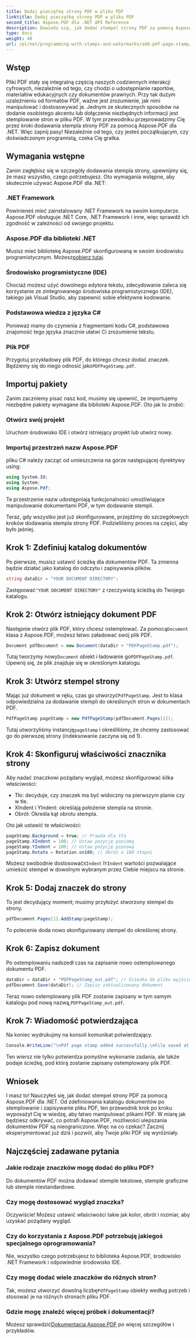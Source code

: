 ```yaml
---
title: Dodaj pieczątkę strony PDF w pliku PDF
linktitle: Dodaj pieczątkę strony PDF w pliku PDF
second_title: Aspose.PDF dla .NET API Reference
description: Dowiedz się, jak dodać stempel strony PDF za pomocą Aspose.PDF dla .NET dzięki temu szczegółowemu przewodnikowi. Zwiększ wpływ swoich dokumentów PDF.
type: docs
weight: 40
url: /pl/net/programming-with-stamps-and-watermarks/add-pdf-page-stamp/
---
```

## Wstęp

Pliki PDF stały się integralną częścią naszych codziennych interakcji cyfrowych, niezależnie od tego, czy chodzi o udostępnianie raportów, materiałów edukacyjnych czy dokumentów prawnych. Przy tak dużym uzależnieniu od formatów PDF, ważne jest zrozumienie, jak nimi manipulować i dostosowywać je. Jednym ze skutecznych sposobów na dodanie osobistego akcentu lub dołączenie niezbędnych informacji jest stemplowanie stron w pliku PDF. W tym przewodniku przeprowadzimy Cię przez kroki dodawania stempla strony PDF za pomocą Aspose.PDF dla .NET. Więc zapnij pasy! Niezależnie od tego, czy jesteś początkującym, czy doświadczonym programistą, czeka Cię gratka.

## Wymagania wstępne

Zanim zagłębisz się w szczegóły dodawania stempla strony, upewnijmy się, że masz wszystko, czego potrzebujesz. Oto wymagania wstępne, aby skutecznie używać Aspose.PDF dla .NET:

### .NET Framework
Powinieneś mieć zainstalowany .NET Framework na swoim komputerze. Aspose.PDF obsługuje .NET Core, .NET Framework i inne, więc sprawdź ich zgodność w zależności od swojego projektu.

### Aspose.PDF dla biblioteki .NET
 Musisz mieć bibliotekę Aspose.PDF skonfigurowaną w swoim środowisku programistycznym. Możesz[pobierz tutaj](https://releases.aspose.com/pdf/net/). 

### Środowisko programistyczne (IDE)
Chociaż możesz użyć dowolnego edytora tekstu, zdecydowanie zaleca się korzystanie ze zintegrowanego środowiska programistycznego (IDE), takiego jak Visual Studio, aby zapewnić sobie efektywne kodowanie.

### Podstawowa wiedza z języka C#
Ponieważ mamy do czynienia z fragmentami kodu C#, podstawowa znajomość tego języka znacznie ułatwi Ci zrozumienie tekstu.

### Plik PDF
 Przygotuj przykładowy plik PDF, do którego chcesz dodać znaczek. Będziemy się do niego odnosić jako`PDFPageStamp.pdf`. 

## Importuj pakiety 

Zanim zaczniemy pisać nasz kod, musimy się upewnić, że importujemy niezbędne pakiety wymagane dla biblioteki Aspose.PDF. Oto jak to zrobić:

### Otwórz swój projekt
Uruchom środowisko IDE i otwórz istniejący projekt lub utwórz nowy.

### Importuj przestrzeń nazw Aspose.PDF
pliku C# należy zacząć od umieszczenia na górze następującej dyrektywy using:

```csharp
using System.IO;
using System;
using Aspose.Pdf;
```

Te przestrzenie nazw udostępniają funkcjonalności umożliwiające manipulowanie dokumentami PDF, w tym dodawanie stempli.

Teraz, gdy wszystko jest już skonfigurowane, przejdźmy do szczegółowych kroków dodawania stempla strony PDF. Podzieliliśmy proces na części, aby było jaśniej. 

## Krok 1: Zdefiniuj katalog dokumentów

Po pierwsze, musisz ustawić ścieżkę dla dokumentów PDF. Ta zmienna będzie działać jako katalog do odczytu i zapisywania plików.

```csharp
string dataDir = "YOUR DOCUMENT DIRECTORY";
```

 Zastępować`"YOUR DOCUMENT DIRECTORY"` z rzeczywistą ścieżką do Twojego katalogu.

## Krok 2: Otwórz istniejący dokument PDF

 Następnie otwórz plik PDF, który chcesz ostemplować. Za pomocą`Document` klasa z Aspose.PDF, możesz łatwo załadować swój plik PDF.

```csharp
Document pdfDocument = new Document(dataDir + "PDFPageStamp.pdf");
```

 Tutaj tworzymy nowy`Document` obiekt i ładowanie go`PDFPageStamp.pdf`. Upewnij się, że plik znajduje się w określonym katalogu.

## Krok 3: Utwórz stempel strony

 Mając już dokument w ręku, czas go utworzyć`PdfPageStamp`. Jest to klasa odpowiedzialna za dodawanie stempli do określonych stron w dokumentach PDF.

```csharp
PdfPageStamp pageStamp = new PdfPageStamp(pdfDocument.Pages[1]);
```

Tutaj utworzyliśmy instancję`pageStamp` i określiliśmy, że chcemy zastosować go do pierwszej strony (indeksowanie zaczyna się od 1).

## Krok 4: Skonfiguruj właściwości znacznika strony

Aby nadać znaczkowi pożądany wygląd, możesz skonfigurować kilka właściwości:

- Tło: decyduje, czy znaczek ma być widoczny na pierwszym planie czy w tle.
- XIndent i YIndent: określają położenie stempla na stronie.
- Obrót: Określa kąt obrotu stempla.

Oto jak ustawić te właściwości:

```csharp
pageStamp.Background = true; // Prawda dla tła
pageStamp.XIndent = 100; // Ustaw pozycję poziomą
pageStamp.YIndent = 100; // Ustaw pozycję pionową
pageStamp.Rotate = Rotation.on180; // Obróć o 180 stopni
```

 Możesz swobodnie dostosować`XIndent` I`YIndent` wartości pozwalające umieścić stempel w dowolnym wybranym przez Ciebie miejscu na stronie.

## Krok 5: Dodaj znaczek do strony

To jest decydujący moment; musimy przyłożyć stworzony stempel do strony.

```csharp
pdfDocument.Pages[1].AddStamp(pageStamp);
```

To polecenie doda nowo skonfigurowany stempel do określonej strony.

## Krok 6: Zapisz dokument

Po ostemplowaniu nadszedł czas na zapisanie nowo ostemplowanego dokumentu PDF. 

```csharp
dataDir = dataDir + "PDFPageStamp_out.pdf"; // Ścieżka do pliku wyjściowego
pdfDocument.Save(dataDir); // Zapisz zaktualizowany dokument
```

Teraz nowo ostemplowany plik PDF zostanie zapisany w tym samym katalogu pod nową nazwą,`PDFPageStamp_out.pdf`.

## Krok 7: Wiadomość potwierdzająca

Na koniec wydrukujmy na konsoli komunikat potwierdzający.

```csharp
Console.WriteLine("\nPdf page stamp added successfully.\nFile saved at " + dataDir);
```

Ten wiersz nie tylko potwierdza pomyślne wykonanie zadania, ale także podaje ścieżkę, pod którą zostanie zapisany ostemplowany plik PDF.

## Wniosek

I masz to! Nauczyłeś się, jak dodać stempel strony PDF za pomocą Aspose.PDF dla .NET. Od zdefiniowania katalogu dokumentów po stemplowanie i zapisywanie pliku PDF, ten przewodnik krok po kroku wyposażył Cię w wiedzę, aby łatwo manipulować plikami PDF. W miarę jak będziesz odkrywać, co potrafi Aspose.PDF, możliwości ulepszania dokumentów PDF są nieograniczone. Więc na co czekać? Zacznij eksperymentować już dziś i pozwól, aby Twoje pliki PDF się wyróżniały.

## Najczęściej zadawane pytania

### Jakie rodzaje znaczków mogę dodać do pliku PDF?  
Do dokumentów PDF można dodawać stemple tekstowe, stemple graficzne lub stemple niestandardowe.

### Czy mogę dostosować wygląd znaczka?  
Oczywiście! Możesz ustawić właściwości takie jak kolor, obrót i rozmiar, aby uzyskać pożądany wygląd.

### Czy do korzystania z Aspose.PDF potrzebuję jakiegoś specjalnego oprogramowania?  
Nie, wszystko czego potrzebujesz to biblioteka Aspose.PDF, środowisko .NET Framework i odpowiednie środowisko IDE.

### Czy mogę dodać wiele znaczków do różnych stron?  
 Tak, możesz utworzyć dowolną liczbę`PdfPageStamp` obiekty według potrzeb i stosować je na różnych stronach pliku PDF.

### Gdzie mogę znaleźć więcej próbek i dokumentacji?  
 Możesz sprawdzić[Dokumentacja Aspose.PDF](https://reference.aspose.com/pdf/net/) po więcej szczegółów i przykładów.
